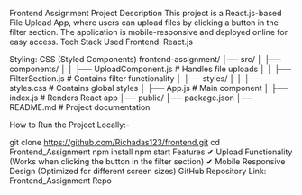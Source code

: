 Frontend Assignment Project Description This project is a React.js-based File Upload App, where users can upload files by clicking a button in the filter section. The application is mobile-responsive and deployed online for easy access. Tech Stack Used Frontend: React.js

Styling: CSS (Styled Components) frontend-assignment/ │── src/ │ ├── components/ │ │ ├── UploadComponent.js # Handles file uploads │ │ ├── FilterSection.js # Contains filter functionality │ ├── styles/ │ │ ├── styles.css # Contains global styles │ ├── App.js # Main component │ ├── index.js # Renders React app │── public/ │── package.json │── README.md # Project documentation

How to Run the Project Locally:-

git clone https://github.com/Richadas123/frontend.git cd Frontend_Assignment npm install npm start Features ✔ Upload Functionality (Works when clicking the button in the filter section) ✔ Mobile Responsive Design (Optimized for different screen sizes) GitHub Repository Link: Frontend_Assignment Repo
